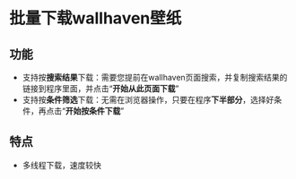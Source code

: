 
# 批量下载wallhaven壁纸



## 功能

* 支持按**搜索结果**下载：需要您提前在wallhaven页面搜索，并复制搜索结果的链接到程序里面，并点击“**开始从此页面下载**”
* 支持按**条件筛选**下载：无需在浏览器操作，只要在程序**下半部分**，选择好条件，再点击“**开始按条件下载**”





## 特点

* 多线程下载，速度较快
